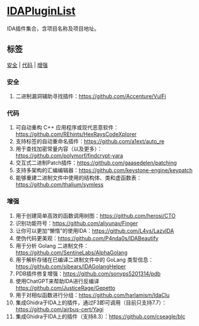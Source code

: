 # **[IDAPluginList](https://github.com/HACK-THE-WORLD/IDAPluginList)**

IDA插件集合，含项目名称及项目地址。

## 标签

[安全](#安全) \| [代码](#代码) \| [增强](#增强)

### 安全

1. 二进制漏洞辅助寻找插件：https://github.com/Accenture/VulFi

### 代码

1. 可自动重构 C++ 应用程序或现代恶意软件：https://github.com/REhints/HexRaysCodeXplorer
2. 支持标签的自动重命名插件：https://github.com/a1ext/auto_re
3. 用于查找加密常量内容（以及更多）：https://github.com/polymorf/findcrypt-yara
4. 交互式二进制Patch插件：https://github.com/gaasedelen/patching
5. 支持多架构的汇编编辑器：https://github.com/keystone-engine/keypatch
6. 能够重建二进制文件中使用的结构体、类和虚函数表：https://github.com/thalium/symless

### 增强

1. 用于创建简单高效的函数调用树图：https://github.com/herosi/CTO
2. 识别功能符号：https://github.com/aliyunav/Finger
3. 让你可以更加“懒惰”的使用IDA：https://github.com/L4ys/LazyIDA
4. 使伪代码更美观：https://github.com/P4nda0s/IDABeautify
5. 用于分析 Golang 二进制文件：https://github.com/SentineLabs/AlphaGolang
6. 用于解析存储在已编译二进制文件中的 GoLang 类型信息：https://github.com/sibears/IDAGolangHelper
7. PDB插件修复增强：https://github.com/sonyps5201314/pdb
8. 使用ChatGPT来帮助IDA进行反编译 https://github.com/JusticeRage/Gepetto
9. 用于对相似函数进行分组：https://github.com/harlamism/IdaClu
10. 集成Ghidra于IDA上的插件，通过F3即可调用（目前只支持7.7）：https://github.com/airbus-cert/Yagi
11. 集成Ghidra于IDA上的插件（支持8.3）：https://github.com/cseagle/blc

